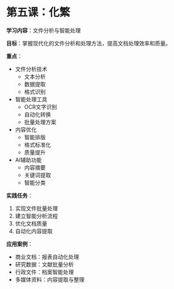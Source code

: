 # 第五课：化繁

**学习内容**：文件分析与智能处理

**目标**：掌握现代化的文件分析和处理方法，提高文档处理效率和质量。

**重点**：
- 文件分析技术
  - 文本分析
  - 数据提取
  - 格式识别
- 智能处理工具
  - OCR文字识别
  - 自动化转换
  - 批量处理方案
- 内容优化
  - 智能排版
  - 格式标准化
  - 质量提升
- AI辅助功能
  - 内容摘要
  - 关键词提取
  - 智能分类

**实践任务**：
1. 实现文件批量处理
2. 建立智能分析流程
3. 优化文档质量
4. 自动化内容提取

**应用案例**：
- 商业文档：报表自动化处理
- 研究数据：文献批量分析
- 行政文件：档案智能处理
- 多媒体资料：内容提取与整理
